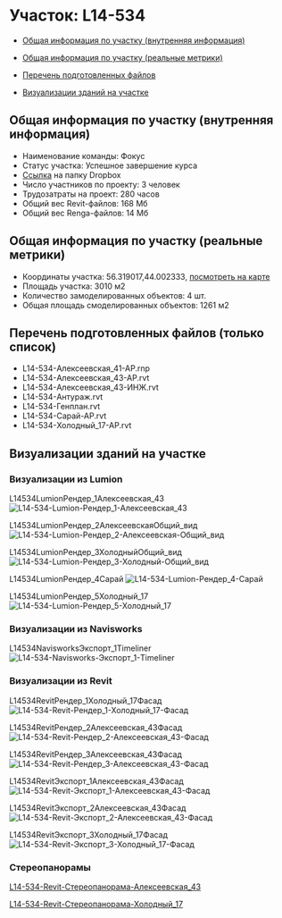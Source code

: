 # Участок: L14-534

* [Общая информация по участку (внутренняя информация)](#Chapter1)

* [Общая информация по участку (реальные метрики)](#Chapter2)

* [Перечень подготовленных файлов](#Chapter3)

* [Визуализации зданий на участке](#Chapter6)

## <a id="Chapter1"></a> Общая информация по участку (внутренняя информация)
+ Наименование команды: Фокус
+ Статус участка: Успешное завершение курса
+ [Ссылка](https://www.dropbox.com/sh/wvvgv1nw1iqred9/AABLbrjGjx4ZdHO_xbodRTSva/L14_534?dl=0) на папку Dropbox
+ Число участников по проекту: 3 человек
+ Трудозатраты на проект: 280 часов
+ Общий вес Revit-файлов: 168 Мб
+ Общий вес Renga-файлов: 14 Мб
## <a id="Chapter2"></a> Общая информация по участку (реальные метрики)
+ Координаты участка: 56.319017,44.002333, [посмотреть на карте](https://yandex.ru/maps/47/nizhny-novgorod/?ll=44.002333%2C56.319017&z=19)
+ Площадь участка: 3010 м2
+ Количество замоделированных объектов: 4 шт.
+ Общая площадь смоделированных объектов: 1261 м2
## <a id="Chapter3"></a> Перечень подготовленных файлов (только список)
+ L14-534-Алексеевская_41-АР.rnp
+ L14-534-Алексеевская_43-АР.rvt
+ L14-534-Алексеевская_43-ИНЖ.rvt
+ L14-534-Антураж.rvt
+ L14-534-Генплан.rvt
+ L14-534-Сарай-АР.rvt
+ L14-534-Холодный_17-АР.rvt
## <a id="Chapter6"></a> Визуализации зданий на участке
### Визуализации из Lumion
L14534LumionРендер_1Алексеевская_43
![L14-534-Lumion-Рендер_1-Алексеевская_43](/Images/L14_534/L14-534-Lumion-Рендер_1-Алексеевская_43_Compressed.jpg)

L14534LumionРендер_2АлексеевскаяОбщий_вид
![L14-534-Lumion-Рендер_2-Алексеевская-Общий_вид](/Images/L14_534/L14-534-Lumion-Рендер_2-Алексеевская-Общий_вид_Compressed.jpg)

L14534LumionРендер_3ХолодныйОбщий_вид
![L14-534-Lumion-Рендер_3-Холодный-Общий_вид](/Images/L14_534/L14-534-Lumion-Рендер_3-Холодный-Общий_вид_Compressed.jpg)

L14534LumionРендер_4Сарай
![L14-534-Lumion-Рендер_4-Сарай](/Images/L14_534/L14-534-Lumion-Рендер_4-Сарай_Compressed.jpg)

L14534LumionРендер_5Холодный_17
![L14-534-Lumion-Рендер_5-Холодный_17](/Images/L14_534/L14-534-Lumion-Рендер_5-Холодный_17_Compressed.jpg)

### Визуализации из Navisworks
L14534NavisworksЭкспорт_1Timeliner
![L14-534-Navisworks-Экспорт_1-Timeliner](/Images/L14_534/L14-534-Navisworks-Экспорт_1-Timeliner_Compressed.jpg)

### Визуализации из Revit
L14534RevitРендер_1Холодный_17Фасад
![L14-534-Revit-Рендер_1-Холодный_17-Фасад](/Images/L14_534/L14-534-Revit-Рендер_1-Холодный_17-Фасад_Compressed.jpg)

L14534RevitРендер_2Алексеевская_43Фасад
![L14-534-Revit-Рендер_2-Алексеевская_43-Фасад](/Images/L14_534/L14-534-Revit-Рендер_2-Алексеевская_43-Фасад_Compressed.jpg)

L14534RevitРендер_3Алексеевская_43Фасад
![L14-534-Revit-Рендер_3-Алексеевская_43-Фасад](/Images/L14_534/L14-534-Revit-Рендер_3-Алексеевская_43-Фасад_Compressed.jpg)

L14534RevitЭкспорт_1Алексеевская_43Фасад
![L14-534-Revit-Экспорт_1-Алексеевская_43-Фасад](/Images/L14_534/L14-534-Revit-Экспорт_1-Алексеевская_43-Фасад_Compressed.jpg)

L14534RevitЭкспорт_2Алексеевская_43Фасад
![L14-534-Revit-Экспорт_2-Алексеевская_43-Фасад](/Images/L14_534/L14-534-Revit-Экспорт_2-Алексеевская_43-Фасад_Compressed.jpg)

L14534RevitЭкспорт_3Холодный_17Фасад
![L14-534-Revit-Экспорт_3-Холодный_17-Фасад](/Images/L14_534/L14-534-Revit-Экспорт_3-Холодный_17-Фасад_Compressed.jpg)

### Стереопанорамы
[L14-534-Revit-Стереопанорама-Алексеевская_43](https://pano.autodesk.com/pano.html?url=jpgs/c0cf5f58-38bb-4d8a-8050-222c136826f4&version=2)

[L14-534-Revit-Стереопанорама-Холодный_17](https://pano.autodesk.com/pano.html?url=jpgs/33627b9d-5534-4616-a4c8-3980ac5e228f&version=2)

